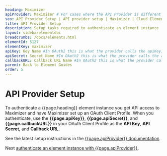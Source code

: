```yaml
---
heading: Maximizer
apiProvider: Maximizer # For cases where the API Provider is different than the element name. e;g;, ServiceNow vs. ServiceNow Oauth
seo: API Provider Setup | API provider setup | Maximizer | Cloud Elements API Docs
title: API Provider Setup
description: Setup tasks required to authenticate an element instance
layout: sidebarelementdoc
breadcrumbs: /docs/elements.html
elementId: 5127
elementKey: maximizer
apiKey: Key Name #In OAuth2 this is what the provider calls the apiKey, like Client ID, Consumer Key, API Key, or just Key
apiSecret: Secret Name #In OAuth2 this is what the provider calls the apiSecret, like Client Secret, Consumer Secret, API Secret, or just Secret
callbackURL: Callback URL Name #In OAuth2 this is what the provider calls the callbackURL, like Redirect URL, App URL, or just Callback URL
parent: Back to Element Guides
order: 5
---
```


# API Provider Setup

To authenticate a {{page.heading}} element instance you get API access to Maximizer and have Maximizer set up an OAuth Client Profile. When you authenticate, use the **{{page.apiKey}}**, **{{page.apiSecret}}**, and **{{page.callbackURL}}** in your OAuth Client Profile as the **API Key**, **API Secret**, and **Callback URL**.

See the latest setup instructions in the [{{page.apiProvider}} documentation](https://developer.maximizer.com/doc/maximizerwebauthentication/setting-oauth-client-profile-maximizer).

Next [authenticate an element instance with {{page.apiProvider}}](authenticate.html).
